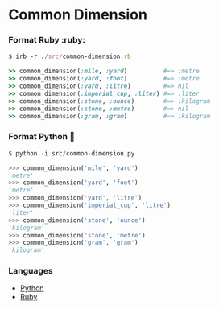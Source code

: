 # Common Dimension

### Format Ruby :ruby:
```ruby
$ irb -r ./src/common-dimension.rb

>> common_dimension(:mile, :yard)          #=> :metre
>> common_dimension(:yard, :foot)          #=> :metre
>> common_dimension(:yard, :litre)         #=> nil
>> common_dimension(:imperial_cup, :liter) #=> :liter
>> common_dimension(:stone, :ounce)        #=> :kilogram
>> common_dimension(:stone, :metre)        #=> nil
>> common_dimension(:gram, :gram)          #=> :kilogram
```

### Format Python :snake:
```python
$ python -i src/common-dimension.py

>>> common_dimension('mile', 'yard')
'metre'
>>> common_dimension('yard', 'foot')
'metre'
>>> common_dimension('yard', 'litre')
>>> common_dimension('imperial_cup', 'litre')
'liter'
>>> common_dimension('stone', 'ounce')
'kilogram'
>>> common_dimension('stone', 'metre')
>>> common_dimension('gram', 'gram')
'kilogram'
```

### Languages
* [Python](./src/lotto.py)
* [Ruby](./src/lotto.rb)
